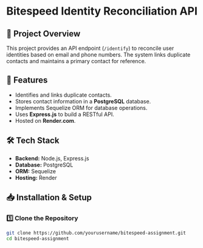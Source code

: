 # Bitespeed Identity Reconciliation API

## 📌 Project Overview
This project provides an API endpoint (`/identify`) to reconcile user identities based on email and phone numbers. The system links duplicate contacts and maintains a primary contact for reference.

## 🚀 Features
- Identifies and links duplicate contacts.
- Stores contact information in a **PostgreSQL** database.
- Implements Sequelize ORM for database operations.
- Uses **Express.js** to build a RESTful API.
- Hosted on **Render.com**.

## 🛠 Tech Stack
- **Backend:** Node.js, Express.js
- **Database:** PostgreSQL
- **ORM:** Sequelize
- **Hosting:** Render

## 📥 Installation & Setup

### **1️⃣ Clone the Repository**
```sh
git clone https://github.com/yourusername/bitespeed-assignment.git
cd bitespeed-assignment

